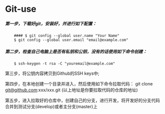 # Git-use

##### 第一步，下载好git，安装好，并进行如下配置：
		#### $ git config --global user.name "Your Name"
		$ git config --global user.email "email@example.com"
		
##### 第二步，检查自己电脑上是否有私钥和公钥，没有的话使用如下命令创建：
		$ ssh-keygen -t rsa -C "youremail@example.com"
		
第三步，将公钥内容拷贝到Github的SSH keys中;

第四步，在本地创建一个目录并进入，然后使用如下命令拉取代码：
		git clone git@github.com:xxx/xxx.git
		(以上地址是你要拉取代码的仓库的地址)
		
第五步，进入拉取好的仓库中，创建自己的分支，进行开发，将开发好的分支代码合并到测试分支(develop)或者主分支(master)上
